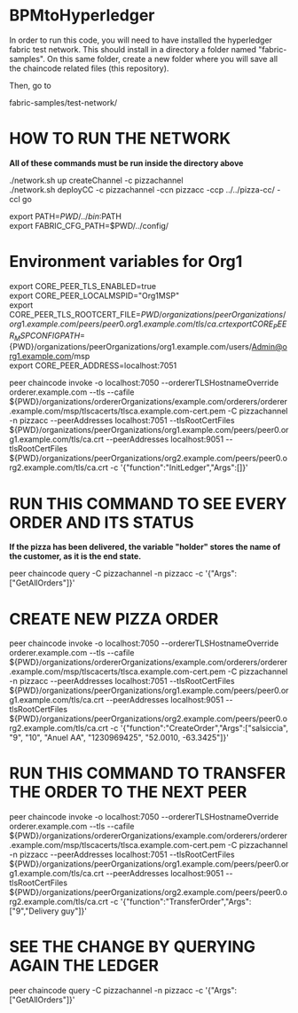 # BPMtoHyperledger

In order to run this code, you will need to have installed the hyperledger fabric test network.
This should install in a directory a folder named "fabric-samples". On this same folder, create a new folder where you will save all the chaincode related files (this repository).

Then, go to 

fabric-samples/test-network/



# HOW TO RUN THE NETWORK
**All of these commands must be run inside the directory above**  

./network.sh up createChannel -c pizzachannel  
./network.sh deployCC -c pizzachannel -ccn pizzacc -ccp ../../pizza-cc/ -ccl go

export PATH=${PWD}/../bin:$PATH  
export FABRIC_CFG_PATH=$PWD/../config/

# Environment variables for Org1

export CORE_PEER_TLS_ENABLED=true  
export CORE_PEER_LOCALMSPID="Org1MSP"  
export CORE_PEER_TLS_ROOTCERT_FILE=${PWD}/organizations/peerOrganizations/org1.example.com/peers/peer0.org1.example.com/tls/ca.crt  
export CORE_PEER_MSPCONFIGPATH=${PWD}/organizations/peerOrganizations/org1.example.com/users/Admin@org1.example.com/msp  
export CORE_PEER_ADDRESS=localhost:7051  


peer chaincode invoke -o localhost:7050 --ordererTLSHostnameOverride orderer.example.com --tls --cafile ${PWD}/organizations/ordererOrganizations/example.com/orderers/orderer.example.com/msp/tlscacerts/tlsca.example.com-cert.pem -C pizzachannel -n pizzacc --peerAddresses localhost:7051 --tlsRootCertFiles ${PWD}/organizations/peerOrganizations/org1.example.com/peers/peer0.org1.example.com/tls/ca.crt --peerAddresses localhost:9051 --tlsRootCertFiles ${PWD}/organizations/peerOrganizations/org2.example.com/peers/peer0.org2.example.com/tls/ca.crt -c '{"function":"InitLedger","Args":[]}'

# RUN THIS COMMAND TO SEE EVERY ORDER AND ITS STATUS
**If the pizza has been delivered, the variable "holder" stores the name of the customer, as it is the end state.**  

peer chaincode query -C pizzachannel -n pizzacc -c '{"Args":["GetAllOrders"]}'

# CREATE NEW PIZZA ORDER

peer chaincode invoke -o localhost:7050 --ordererTLSHostnameOverride orderer.example.com --tls --cafile ${PWD}/organizations/ordererOrganizations/example.com/orderers/orderer.example.com/msp/tlscacerts/tlsca.example.com-cert.pem -C pizzachannel -n pizzacc --peerAddresses localhost:7051 --tlsRootCertFiles ${PWD}/organizations/peerOrganizations/org1.example.com/peers/peer0.org1.example.com/tls/ca.crt --peerAddresses localhost:9051 --tlsRootCertFiles ${PWD}/organizations/peerOrganizations/org2.example.com/peers/peer0.org2.example.com/tls/ca.crt -c '{"function":"CreateOrder","Args":["salsiccia", "9", "10", "Anuel AA", "1230969425", "52.0010, -63.3425"]}'

# RUN THIS COMMAND TO TRANSFER THE ORDER TO THE NEXT PEER

peer chaincode invoke -o localhost:7050 --ordererTLSHostnameOverride orderer.example.com --tls --cafile ${PWD}/organizations/ordererOrganizations/example.com/orderers/orderer.example.com/msp/tlscacerts/tlsca.example.com-cert.pem -C pizzachannel -n pizzacc --peerAddresses localhost:7051 --tlsRootCertFiles ${PWD}/organizations/peerOrganizations/org1.example.com/peers/peer0.org1.example.com/tls/ca.crt --peerAddresses localhost:9051 --tlsRootCertFiles ${PWD}/organizations/peerOrganizations/org2.example.com/peers/peer0.org2.example.com/tls/ca.crt -c '{"function":"TransferOrder","Args":["9","Delivery guy"]}'

# SEE THE CHANGE BY QUERYING AGAIN THE LEDGER

peer chaincode query -C pizzachannel -n pizzacc -c '{"Args":["GetAllOrders"]}'
